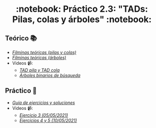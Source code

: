 <h1 align="center">
  :notebook: Práctico 2.3: "TADs: Pilas, colas y árboles" :notebook:
</h1>

## Teórico :books:
- [*Filminas teóricas (pilas y colas)*](https://github.com/Ferca8/AyED2-FaMAF/blob/main/teorico-practico/2.3-pilas-colas-arboles/teoria-pilas-colas.pdf)
- [*Filminas teóricas (árboles)*](https://github.com/Ferca8/AyED2-FaMAF/blob/main/teorico-practico/2.3-pilas-colas-arboles/teoria-arboles.pdf)
- Videos 📹:
    - [*TAD pila y TAD cola*](https://www.youtube.com/watch?v=_QH9IY90JZE)
    - [*Árboles binarios de búsqueda*](https://www.youtube.com/watch?v=yxseXEN3qc0)
## Práctico :memo:
- [*Guía de ejercicios y soluciones*](https://github.com/Ferca8/AyED2-FaMAF/tree/main/teorico-practico/2.3-pilas-colas-arboles/practico)
- Videos 📹:
    - [*Ejercicio 3 (05/05/2021)*](https://www.youtube.com/watch?v=TBRZoVeyXU0)
    - [*Ejercicios 4 y 5 (10/05/2021)*](https://www.youtube.com/watch?v=SH_SdOkJSMA)